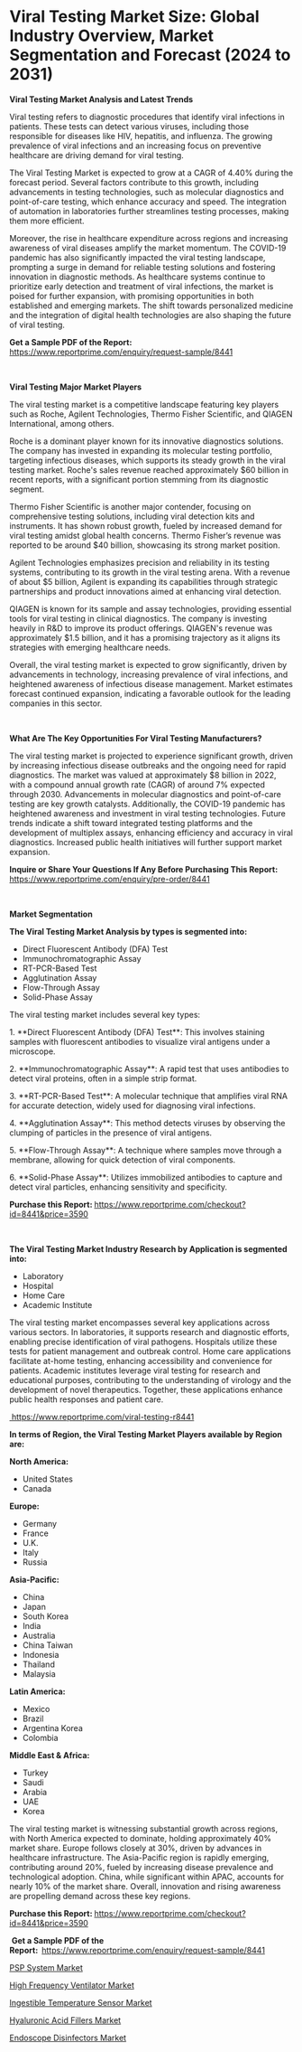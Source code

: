 <p><h1>Viral Testing Market Size: Global Industry Overview, Market Segmentation and Forecast (2024 to 2031)</h1></p><p><strong>Viral Testing Market Analysis and Latest Trends</strong></p>
<p><p>Viral testing refers to diagnostic procedures that identify viral infections in patients. These tests can detect various viruses, including those responsible for diseases like HIV, hepatitis, and influenza. The growing prevalence of viral infections and an increasing focus on preventive healthcare are driving demand for viral testing. </p><p>The Viral Testing Market is expected to grow at a CAGR of 4.40% during the forecast period. Several factors contribute to this growth, including advancements in testing technologies, such as molecular diagnostics and point-of-care testing, which enhance accuracy and speed. The integration of automation in laboratories further streamlines testing processes, making them more efficient. </p><p>Moreover, the rise in healthcare expenditure across regions and increasing awareness of viral diseases amplify the market momentum. The COVID-19 pandemic has also significantly impacted the viral testing landscape, prompting a surge in demand for reliable testing solutions and fostering innovation in diagnostic methods. As healthcare systems continue to prioritize early detection and treatment of viral infections, the market is poised for further expansion, with promising opportunities in both established and emerging markets. The shift towards personalized medicine and the integration of digital health technologies are also shaping the future of viral testing.</p></p>
<p><strong>Get a Sample PDF of the Report:&nbsp;</strong> <a href="https://www.reportprime.com/enquiry/request-sample/8441?utm_campaign=62&utm_medium=2&utm_source=Github&utm_content=ia&utm_term=05112024&utm_id=viral-testing">https://www.reportprime.com/enquiry/request-sample/8441</a></p>
<p>&nbsp;</p>
<p><strong>Viral Testing Major Market Players</strong></p>
<p><p>The viral testing market is a competitive landscape featuring key players such as Roche, Agilent Technologies, Thermo Fisher Scientific, and QIAGEN International, among others. </p><p>Roche is a dominant player known for its innovative diagnostics solutions. The company has invested in expanding its molecular testing portfolio, targeting infectious diseases, which supports its steady growth in the viral testing market. Roche's sales revenue reached approximately $60 billion in recent reports, with a significant portion stemming from its diagnostic segment.</p><p>Thermo Fisher Scientific is another major contender, focusing on comprehensive testing solutions, including viral detection kits and instruments. It has shown robust growth, fueled by increased demand for viral testing amidst global health concerns. Thermo Fisher’s revenue was reported to be around $40 billion, showcasing its strong market position.</p><p>Agilent Technologies emphasizes precision and reliability in its testing systems, contributing to its growth in the viral testing arena. With a revenue of about $5 billion, Agilent is expanding its capabilities through strategic partnerships and product innovations aimed at enhancing viral detection.</p><p>QIAGEN is known for its sample and assay technologies, providing essential tools for viral testing in clinical diagnostics. The company is investing heavily in R&D to improve its product offerings. QIAGEN's revenue was approximately $1.5 billion, and it has a promising trajectory as it aligns its strategies with emerging healthcare needs.</p><p>Overall, the viral testing market is expected to grow significantly, driven by advancements in technology, increasing prevalence of viral infections, and heightened awareness of infectious disease management. Market estimates forecast continued expansion, indicating a favorable outlook for the leading companies in this sector.</p></p>
<p>&nbsp;</p>
<p><strong>What Are The Key Opportunities For Viral Testing Manufacturers?</strong></p>
<p><p>The viral testing market is projected to experience significant growth, driven by increasing infectious disease outbreaks and the ongoing need for rapid diagnostics. The market was valued at approximately $8 billion in 2022, with a compound annual growth rate (CAGR) of around 7% expected through 2030. Advancements in molecular diagnostics and point-of-care testing are key growth catalysts. Additionally, the COVID-19 pandemic has heightened awareness and investment in viral testing technologies. Future trends indicate a shift toward integrated testing platforms and the development of multiplex assays, enhancing efficiency and accuracy in viral diagnostics. Increased public health initiatives will further support market expansion.</p></p>
<p><strong>Inquire or Share Your Questions If Any Before Purchasing This Report:</strong> <a href="https://www.reportprime.com/enquiry/pre-order/8441?utm_campaign=62&utm_medium=2&utm_source=Github&utm_content=ia&utm_term=05112024&utm_id=viral-testing">https://www.reportprime.com/enquiry/pre-order/8441</a></p>
<p>&nbsp;</p>
<p><strong>Market Segmentation</strong></p>
<p><strong>The Viral Testing Market Analysis by types is segmented into:</strong></p>
<p><ul><li>Direct Fluorescent Antibody (DFA) Test</li><li>Immunochromatographic Assay</li><li>RT-PCR-Based Test</li><li>Agglutination Assay</li><li>Flow-Through Assay</li><li>Solid-Phase Assay</li></ul></p>
<p><p>The viral testing market includes several key types:</p><p>1. **Direct Fluorescent Antibody (DFA) Test**: This involves staining samples with fluorescent antibodies to visualize viral antigens under a microscope.</p><p>2. **Immunochromatographic Assay**: A rapid test that uses antibodies to detect viral proteins, often in a simple strip format.</p><p>3. **RT-PCR-Based Test**: A molecular technique that amplifies viral RNA for accurate detection, widely used for diagnosing viral infections.</p><p>4. **Agglutination Assay**: This method detects viruses by observing the clumping of particles in the presence of viral antigens.</p><p>5. **Flow-Through Assay**: A technique where samples move through a membrane, allowing for quick detection of viral components.</p><p>6. **Solid-Phase Assay**: Utilizes immobilized antibodies to capture and detect viral particles, enhancing sensitivity and specificity.</p></p>
<p><strong>Purchase this Report:&nbsp;</strong><a href="https://www.reportprime.com/checkout?id=8441&price=3590&utm_campaign=62&utm_medium=2&utm_source=Github&utm_content=ia&utm_term=05112024&utm_id=viral-testing">https://www.reportprime.com/checkout?id=8441&price=3590</a></p>
<p>&nbsp;</p>
<p><strong>The Viral Testing Market Industry Research by Application is segmented into:</strong></p>
<p><ul><li>Laboratory</li><li>Hospital</li><li>Home Care</li><li>Academic Institute</li></ul></p>
<p><p>The viral testing market encompasses several key applications across various sectors. In laboratories, it supports research and diagnostic efforts, enabling precise identification of viral pathogens. Hospitals utilize these tests for patient management and outbreak control. Home care applications facilitate at-home testing, enhancing accessibility and convenience for patients. Academic institutes leverage viral testing for research and educational purposes, contributing to the understanding of virology and the development of novel therapeutics. Together, these applications enhance public health responses and patient care.</p></p>
<p><a href="https://www.reportprime.com/viral-testing-r8441?utm_campaign=62&utm_medium=2&utm_source=Github&utm_content=ia&utm_term=05112024&utm_id=viral-testing">&nbsp;https://www.reportprime.com/viral-testing-r8441</a></p>
<p><strong>In terms of Region, the Viral Testing Market Players available by Region are:</strong></p>
<p>
    <p> <strong> North America: </strong>
        <ul>
            <li>United States</li>
            <li>Canada</li>
        </ul>
        </p> 
    <p> <strong> Europe: </strong>
        <ul>
            <li>Germany</li>
            <li>France</li>
            <li>U.K.</li>
            <li>Italy</li>
            <li>Russia</li>
        </ul>
        </p> 
    <p> <strong> Asia-Pacific: </strong>
        <ul>
            <li>China</li>
            <li>Japan</li>
            <li>South Korea</li>
            <li>India</li>
            <li>Australia</li>
            <li>China Taiwan</li>
            <li>Indonesia</li>
            <li>Thailand</li>
            <li>Malaysia</li>
        </ul>
        </p> 
    <p> <strong> Latin America: </strong>
        <ul>
            <li>Mexico</li>
            <li>Brazil</li>
            <li>Argentina Korea</li>
            <li>Colombia</li>
        </ul>
        </p> 
    <p> <strong> Middle East & Africa: </strong>
        <ul>
            <li>Turkey</li>
            <li>Saudi</li>
            <li>Arabia</li>
            <li>UAE</li>
            <li>Korea</li>
        </ul>
    </p>
    </p>
<p><p>The viral testing market is witnessing substantial growth across regions, with North America expected to dominate, holding approximately 40% market share. Europe follows closely at 30%, driven by advances in healthcare infrastructure. The Asia-Pacific region is rapidly emerging, contributing around 20%, fueled by increasing disease prevalence and technological adoption. China, while significant within APAC, accounts for nearly 10% of the market share. Overall, innovation and rising awareness are propelling demand across these key regions.</p></p>
<p><strong>Purchase this Report: </strong><a href="https://www.reportprime.com/checkout?id=8441&price=3590&utm_campaign=62&utm_medium=2&utm_source=Github&utm_content=ia&utm_term=05112024&utm_id=viral-testing">https://www.reportprime.com/checkout?id=8441&price=3590</a></p>
<p>&nbsp;<strong>Get a Sample PDF of the Report:&nbsp;&nbsp;</strong><a href="https://www.reportprime.com/enquiry/request-sample/8441?utm_campaign=62&utm_medium=2&utm_source=Github&utm_content=ia&utm_term=05112024&utm_id=viral-testing">https://www.reportprime.com/enquiry/request-sample/8441</a></p>
<p><strong></strong></p>
<p><p><a href="https://issuu.com/reportprime-2/docs/psp-system-market-size-2030.pptx_b9967c5b9d841b?utm_campaign=62&utm_medium=2&utm_source=Github&utm_content=ia&utm_term=05112024&utm_id=viral-testing">PSP System Market</a></p><p><a href="https://github.com/abbiewimld/Market-Research-Report-List-1/blob/main/high-frequency-ventilator-market.md?utm_campaign=62&utm_medium=2&utm_source=Github&utm_content=ia&utm_term=05112024&utm_id=viral-testing">High Frequency Ventilator Market</a></p><p><a href="https://issuu.com/reportprime-2/docs/ingestible-temperature-sensor-marke_da839854aa4f3e?utm_campaign=62&utm_medium=2&utm_source=Github&utm_content=ia&utm_term=05112024&utm_id=viral-testing">Ingestible Temperature Sensor Market</a></p><p><a href="https://issuu.com/reportprime-2/docs/hyaluronic-acid-fillers-market-size_7fed6dc7c9ae80?utm_campaign=62&utm_medium=2&utm_source=Github&utm_content=ia&utm_term=05112024&utm_id=viral-testing">Hyaluronic Acid Fillers Market</a></p><p><a href="https://github.com/MCGEE-CRANECaitlyn/Market-Research-Report-List-1/blob/main/endoscope-disinfectors-market.md?utm_campaign=62&utm_medium=2&utm_source=Github&utm_content=ia&utm_term=05112024&utm_id=viral-testing">Endoscope Disinfectors Market</a></p></p>